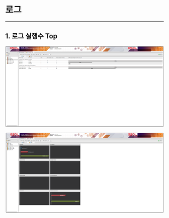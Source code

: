 # 로그

---

## 1. 로그 실행수 Top

<img src = "./images/02.log-tools-log-top.PNG" width = "1000px"> </img>

<img src = "./images/02.log-tools-log-top-02.PNG" width = "1000px"> </img>

